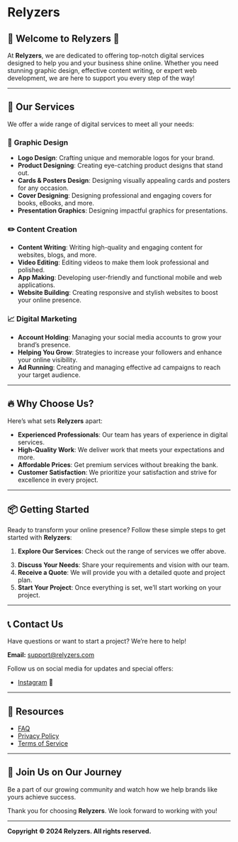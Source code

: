 # Relyzers

## 🌟 Welcome to Relyzers 🌟

At **Relyzers**, we are dedicated to offering top-notch digital services designed to help you and your business shine online. Whether you need stunning graphic design, effective content writing, or expert web development, we are here to support you every step of the way!

---

## 🚀 Our Services

We offer a wide range of digital services to meet all your needs:

### 🎨 **Graphic Design**
- **Logo Design**: Crafting unique and memorable logos for your brand.
- **Product Designing**: Creating eye-catching product designs that stand out.
- **Cards & Posters Design**: Designing visually appealing cards and posters for any occasion.
- **Cover Designing**: Designing professional and engaging covers for books, eBooks, and more.
- **Presentation Graphics**: Designing impactful graphics for presentations.

### ✏️ **Content Creation**
- **Content Writing**: Writing high-quality and engaging content for websites, blogs, and more.
- **Video Editing**: Editing videos to make them look professional and polished.
- **App Making**: Developing user-friendly and functional mobile and web applications.
- **Website Building**: Creating responsive and stylish websites to boost your online presence.

### 📈 **Digital Marketing**
- **Account Holding**: Managing your social media accounts to grow your brand’s presence.
- **Helping You Grow**: Strategies to increase your followers and enhance your online visibility.
- **Ad Running**: Creating and managing effective ad campaigns to reach your target audience.

---

## 🔥 Why Choose Us?

Here’s what sets **Relyzers** apart:

- **Experienced Professionals**: Our team has years of experience in digital services.
- **High-Quality Work**: We deliver work that meets your expectations and more.
- **Affordable Prices**: Get premium services without breaking the bank.
- **Customer Satisfaction**: We prioritize your satisfaction and strive for excellence in every project.

---

## 📦 Getting Started

Ready to transform your online presence? Follow these simple steps to get started with **Relyzers**:

1. **Explore Our Services**: Check out the range of services we offer above.
<!-- 2. **Contact Us**: Reach out to us via [Contact Page](#contact) or directly at [support@relyzers.com](mailto:support@relyzers.com). -->
3. **Discuss Your Needs**: Share your requirements and vision with our team.
4. **Receive a Quote**: We will provide you with a detailed quote and project plan.
5. **Start Your Project**: Once everything is set, we’ll start working on your project.

---

## 📞 Contact Us

Have questions or want to start a project? We’re here to help!

**Email:** [support@relyzers.com](mailto:support@relyzers.com)

Follow us on social media for updates and special offers:

- [Instagram](https://www.instagram.com/_relyzers) 📸


---

## 📝 Resources

- [FAQ](#faqs)
- [Privacy Policy](#privacy-policy)
- [Terms of Service](#terms-of-service)

---

## 📢 Join Us on Our Journey

Be a part of our growing community and watch how we help brands like yours achieve success. 

Thank you for choosing **Relyzers**. We look forward to working with you!

---

**Copyright © 2024 Relyzers. All rights reserved.**
